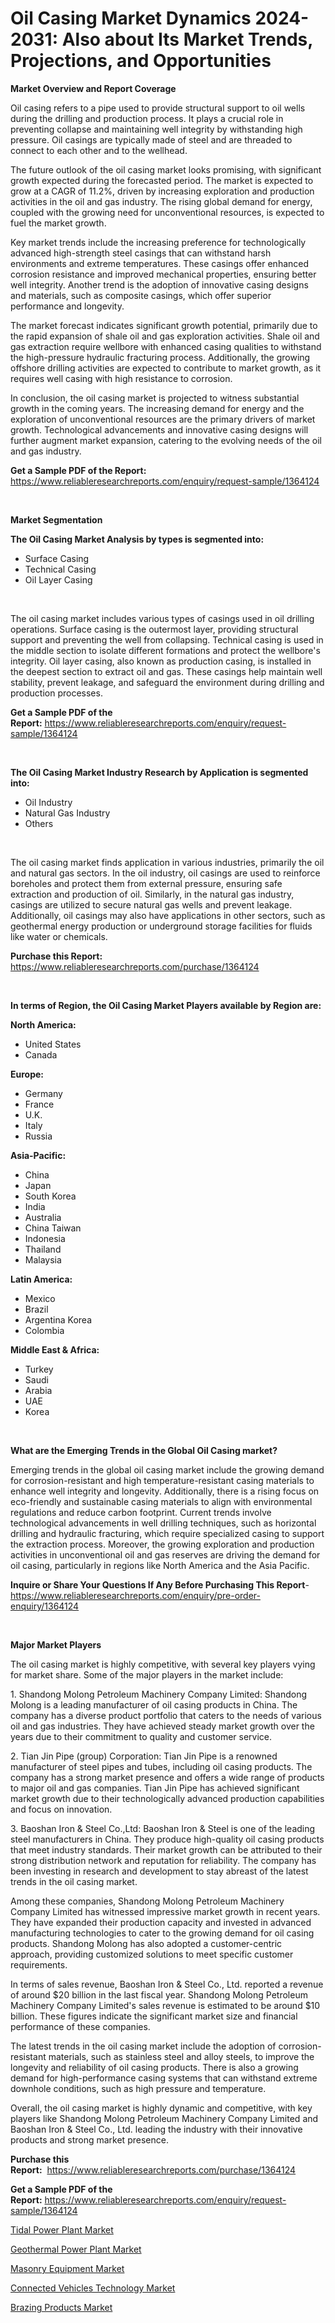 <p><h1>Oil Casing Market Dynamics 2024-2031: Also about Its Market Trends, Projections, and Opportunities</h1></p><p><strong>Market Overview and Report Coverage</strong></p>
<p><p>Oil casing refers to a pipe used to provide structural support to oil wells during the drilling and production process. It plays a crucial role in preventing collapse and maintaining well integrity by withstanding high pressure. Oil casings are typically made of steel and are threaded to connect to each other and to the wellhead.</p><p>The future outlook of the oil casing market looks promising, with significant growth expected during the forecasted period. The market is expected to grow at a CAGR of 11.2%, driven by increasing exploration and production activities in the oil and gas industry. The rising global demand for energy, coupled with the growing need for unconventional resources, is expected to fuel the market growth.</p><p>Key market trends include the increasing preference for technologically advanced high-strength steel casings that can withstand harsh environments and extreme temperatures. These casings offer enhanced corrosion resistance and improved mechanical properties, ensuring better well integrity. Another trend is the adoption of innovative casing designs and materials, such as composite casings, which offer superior performance and longevity.</p><p>The market forecast indicates significant growth potential, primarily due to the rapid expansion of shale oil and gas exploration activities. Shale oil and gas extraction require wellbore with enhanced casing qualities to withstand the high-pressure hydraulic fracturing process. Additionally, the growing offshore drilling activities are expected to contribute to market growth, as it requires well casing with high resistance to corrosion.</p><p>In conclusion, the oil casing market is projected to witness substantial growth in the coming years. The increasing demand for energy and the exploration of unconventional resources are the primary drivers of market growth. Technological advancements and innovative casing designs will further augment market expansion, catering to the evolving needs of the oil and gas industry.</p></p>
<p><strong>Get a Sample PDF of the Report:</strong> <a href="https://www.reliableresearchreports.com/enquiry/request-sample/1364124">https://www.reliableresearchreports.com/enquiry/request-sample/1364124</a></p>
<p>&nbsp;</p>
<p><strong>Market Segmentation</strong></p>
<p><strong>The Oil Casing Market Analysis by types is segmented into:</strong></p>
<p><ul><li>Surface Casing</li><li>Technical Casing</li><li>Oil Layer Casing</li></ul></p>
<p>&nbsp;</p>
<p><p>The oil casing market includes various types of casings used in oil drilling operations. Surface casing is the outermost layer, providing structural support and preventing the well from collapsing. Technical casing is used in the middle section to isolate different formations and protect the wellbore's integrity. Oil layer casing, also known as production casing, is installed in the deepest section to extract oil and gas. These casings help maintain well stability, prevent leakage, and safeguard the environment during drilling and production processes.</p></p>
<p><strong>Get a Sample PDF of the Report:</strong>&nbsp;<a href="https://www.reliableresearchreports.com/enquiry/request-sample/1364124">https://www.reliableresearchreports.com/enquiry/request-sample/1364124</a></p>
<p>&nbsp;</p>
<p><strong>The Oil Casing Market Industry Research by Application is segmented into:</strong></p>
<p><ul><li>Oil Industry</li><li>Natural Gas Industry</li><li>Others</li></ul></p>
<p>&nbsp;</p>
<p><p>The oil casing market finds application in various industries, primarily the oil and natural gas sectors. In the oil industry, oil casings are used to reinforce boreholes and protect them from external pressure, ensuring safe extraction and production of oil. Similarly, in the natural gas industry, casings are utilized to secure natural gas wells and prevent leakage. Additionally, oil casings may also have applications in other sectors, such as geothermal energy production or underground storage facilities for fluids like water or chemicals.</p></p>
<p><strong>Purchase this Report:</strong>&nbsp; <a href="https://www.reliableresearchreports.com/purchase/1364124">https://www.reliableresearchreports.com/purchase/1364124</a></p>
<p>&nbsp;</p>
<p><strong>In terms of Region, the Oil Casing Market Players available by Region are:</strong></p>
<p>
    <p> <strong> North America: </strong>
        <ul>
            <li>United States</li>
            <li>Canada</li>
        </ul>
        </p> 
    <p> <strong> Europe: </strong>
        <ul>
            <li>Germany</li>
            <li>France</li>
            <li>U.K.</li>
            <li>Italy</li>
            <li>Russia</li>
        </ul>
        </p> 
    <p> <strong> Asia-Pacific: </strong>
        <ul>
            <li>China</li>
            <li>Japan</li>
            <li>South Korea</li>
            <li>India</li>
            <li>Australia</li>
            <li>China Taiwan</li>
            <li>Indonesia</li>
            <li>Thailand</li>
            <li>Malaysia</li>
        </ul>
        </p> 
    <p> <strong> Latin America: </strong>
        <ul>
            <li>Mexico</li>
            <li>Brazil</li>
            <li>Argentina Korea</li>
            <li>Colombia</li>
        </ul>
        </p> 
    <p> <strong> Middle East & Africa: </strong>
        <ul>
            <li>Turkey</li>
            <li>Saudi</li>
            <li>Arabia</li>
            <li>UAE</li>
            <li>Korea</li>
        </ul>
    </p>
    </p>
<p>&nbsp;</p>
<p><strong>What are the Emerging Trends in the Global Oil Casing market?</strong></p>
<p><p>Emerging trends in the global oil casing market include the growing demand for corrosion-resistant and high temperature-resistant casing materials to enhance well integrity and longevity. Additionally, there is a rising focus on eco-friendly and sustainable casing materials to align with environmental regulations and reduce carbon footprint. Current trends involve technological advancements in well drilling techniques, such as horizontal drilling and hydraulic fracturing, which require specialized casing to support the extraction process. Moreover, the growing exploration and production activities in unconventional oil and gas reserves are driving the demand for oil casing, particularly in regions like North America and the Asia Pacific.</p></p>
<p><strong>Inquire or Share Your Questions If Any Before Purchasing This Report</strong>- <a href="https://www.reliableresearchreports.com/enquiry/pre-order-enquiry/1364124">https://www.reliableresearchreports.com/enquiry/pre-order-enquiry/1364124</a></p>
<p>&nbsp;</p>
<p><strong>Major Market Players</strong></p>
<p><p>The oil casing market is highly competitive, with several key players vying for market share. Some of the major players in the market include:</p><p>1. Shandong Molong Petroleum Machinery Company Limited: Shandong Molong is a leading manufacturer of oil casing products in China. The company has a diverse product portfolio that caters to the needs of various oil and gas industries. They have achieved steady market growth over the years due to their commitment to quality and customer service.</p><p>2. Tian Jin Pipe (group) Corporation: Tian Jin Pipe is a renowned manufacturer of steel pipes and tubes, including oil casing products. The company has a strong market presence and offers a wide range of products to major oil and gas companies. Tian Jin Pipe has achieved significant market growth due to their technologically advanced production capabilities and focus on innovation.</p><p>3. Baoshan Iron & Steel Co.,Ltd: Baoshan Iron & Steel is one of the leading steel manufacturers in China. They produce high-quality oil casing products that meet industry standards. Their market growth can be attributed to their strong distribution network and reputation for reliability. The company has been investing in research and development to stay abreast of the latest trends in the oil casing market.</p><p>Among these companies, Shandong Molong Petroleum Machinery Company Limited has witnessed impressive market growth in recent years. They have expanded their production capacity and invested in advanced manufacturing technologies to cater to the growing demand for oil casing products. Shandong Molong has also adopted a customer-centric approach, providing customized solutions to meet specific customer requirements.</p><p>In terms of sales revenue, Baoshan Iron & Steel Co., Ltd. reported a revenue of around $20 billion in the last fiscal year. Shandong Molong Petroleum Machinery Company Limited's sales revenue is estimated to be around $10 billion. These figures indicate the significant market size and financial performance of these companies.</p><p>The latest trends in the oil casing market include the adoption of corrosion-resistant materials, such as stainless steel and alloy steels, to improve the longevity and reliability of oil casing products. There is also a growing demand for high-performance casing systems that can withstand extreme downhole conditions, such as high pressure and temperature.</p><p>Overall, the oil casing market is highly dynamic and competitive, with key players like Shandong Molong Petroleum Machinery Company Limited and Baoshan Iron & Steel Co., Ltd. leading the industry with their innovative products and strong market presence.</p></p>
<p><strong>Purchase this Report:</strong>&nbsp;&nbsp;<a href="https://www.reliableresearchreports.com/purchase/1364124">https://www.reliableresearchreports.com/purchase/1364124</a></p>
<p></p>
<p><strong>Get a Sample PDF of the Report:</strong>&nbsp;<a href="https://www.reliableresearchreports.com/enquiry/request-sample/1364124">https://www.reliableresearchreports.com/enquiry/request-sample/1364124</a></p>
<p><p><a href="https://medium.com/@isidrowolff1966/tidal-power-plant-market-size-cagr-trends-2024-2030-9b814feeff50">Tidal Power Plant Market</a></p><p><a href="https://medium.com/@isidrowolff1966/geothermal-power-plant-market-share-evolution-and-market-growth-trends-2023-2030-168a0679e9d4">Geothermal Power Plant Market</a></p><p><a href="https://medium.com/@isidrowolff1966/masonry-equipment-market-comprehensive-assessment-by-type-application-and-geography-6c3c5f3f24cd">Masonry Equipment Market</a></p><p><a href="https://medium.com/@isidrowolff1966/analyzing-connected-vehicles-technology-market-global-industry-perspective-and-forecast-2023-to-8ad95b4e01d2">Connected Vehicles Technology Market</a></p><p><a href="https://medium.com/@isidrowolff1966/brazing-products-market-competitive-analysis-market-trends-and-forecast-to-2030-a58e16bd03cb">Brazing Products Market</a></p></p>